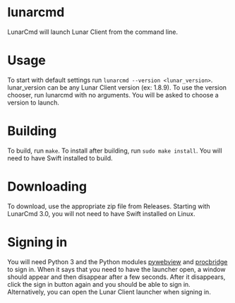 # lunarcmd
LunarCmd will launch Lunar Client from the command line.
# Usage
To start with default settings run `lunarcmd --version <lunar_version>`. lunar_version can be any Lunar Client version (ex: 1.8.9). To use the version chooser, run lunarcmd with no arguments. You will be asked to choose a version to launch.
# Building
To build, run `make`. To install after building, run `sudo make install`. You will need to have Swift installed to build.
# Downloading
To download, use the appropriate zip file from Releases. Starting with LunarCmd 3.0, you will not need to have Swift installed on Linux.

# Signing in
You will need Python 3 and the Python modules [pywebview](https://pypi.org/project/pywebview/) and [procbridge](https://pypi.org/project/procbridge/) to sign in. When it says that you need to have the launcher open, a window should appear and then disappear after a few seconds. After it disappears, click the sign in button again and you should be able to sign in. Alternatively, you can open the Lunar Client launcher when signing in.
